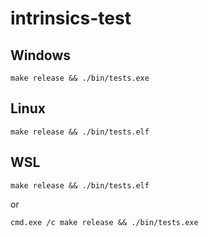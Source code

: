 # intrinsics-test

## Windows

`make release && ./bin/tests.exe`

## Linux

`make release && ./bin/tests.elf`

## WSL

`make release && ./bin/tests.elf`

or

`cmd.exe /c make release && ./bin/tests.exe`

